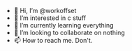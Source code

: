 - 👋 Hi, I’m @workoffset
- 👀 I’m interested in c stuff
- 🌱 I’m currently learning everything
- 💞️ I’m looking to collaborate on nothing
- 📫 How to reach me. Don't.

<!---
workoffset/workoffset is a ✨ special ✨ repository because its `README.md` (this file) appears on your GitHub profile.
You can click the Preview link to take a look at your changes.
--->
